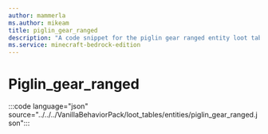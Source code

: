```yaml
---
author: mammerla
ms.author: mikeam
title: piglin_gear_ranged
description: "A code snippet for the piglin gear ranged entity loot table"
ms.service: minecraft-bedrock-edition
---
```


# Piglin_gear_ranged

:::code language="json" source="../../../VanillaBehaviorPack/loot_tables/entities/piglin_gear_ranged.json":::
